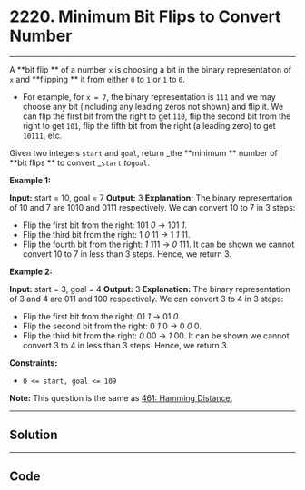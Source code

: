 # 2220. Minimum Bit Flips to Convert Number

---

A **bit flip ** of a number `x` is choosing a bit in the binary representation of `x` and **flipping ** it from either `0` to `1` or `1` to `0`.

  * For example, for `x = 7`, the binary representation is `111` and we may choose any bit (including any leading zeros not shown) and flip it. We can flip the first bit from the right to get `110`, flip the second bit from the right to get `101`, flip the fifth bit from the right (a leading zero) to get `10111`, etc.



Given two integers `start` and `goal`, return _the **minimum ** number of **bit flips ** to convert _`start` _to_`goal`.

 

**Example 1:**


**Input:** start = 10, goal = 7
**Output:** 3
**Explanation:** The binary representation of 10 and 7 are 1010 and 0111 respectively. We can convert 10 to 7 in 3 steps:
- Flip the first bit from the right: 101 _0_ -> 101 _1_.
- Flip the third bit from the right: 1 _0_ 11 -> 1 _1_ 11.
- Flip the fourth bit from the right: _1_ 111 -> _0_ 111.
It can be shown we cannot convert 10 to 7 in less than 3 steps. Hence, we return 3.

**Example 2:**


**Input:** start = 3, goal = 4
**Output:** 3
**Explanation:** The binary representation of 3 and 4 are 011 and 100 respectively. We can convert 3 to 4 in 3 steps:
- Flip the first bit from the right: 01 _1_ -> 01 _0_.
- Flip the second bit from the right: 0 _1_ 0 -> 0 _0_ 0.
- Flip the third bit from the right: _0_ 00 -> _1_ 00.
It can be shown we cannot convert 3 to 4 in less than 3 steps. Hence, we return 3.


 

**Constraints:**

  * `0 <= start, goal <= 109`



 

**Note:** This question is the same as [461: Hamming Distance.](https://leetcode.com/problems/hamming-distance/description/)

---

## Solution



---

## Code
```python


```